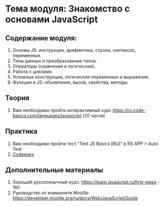 # Тема модуля: Знакомство с основами JavaScript
## Содержание модуля:
1. Основы JS: инструкции, арифметика, строки, синтаксис, переменные.
2. Типы данных и преобразование типов.
3. Операторы (сравнения и логические).
4. Работа с циклами.
6. Условные конструкции, логические переменные и выражения.
5. Функции в JS: объявление, вызов, свойства, методы.

## Теория 
1. Вам необходимо пройти интерактивный курс https://ru.code-basics.com/languages/javascript (20 часов)

## Практика 
1. Вам необходимо пройти тест "Test JS Basics [RU]" в RS APP > Auto Test
2. [Codewars](https://github.com/rolling-scopes-school/tasks/tree/master/stage0/modules/codewars)

## Дополнительные материалы
1. Хороший русскоязычный курс: https://learn.javascript.ru/first-steps - 16h
2. Руководство от комьюнити Mozilla: https://developer.mozilla.org/ru/docs/Web/JavaScript/Guide

